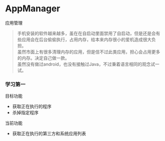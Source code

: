# AppManager
应用管理

> 手机安装的软件越来越多，虽在在自启动里面禁用了自启动，但是还是会有些应用会在后台偷偷执行，占用内存，给本来内存很小的爱机造成很大负担。  
虽然市面上有很多清理内存的应用，但是信不过此类应用，担心会占用更多的内存。决定自己做一款。  
> 虽然没有做过android，也没有接触过Java，不过秉着语言相同的观念试一试。

### 学习第一

目标功能
* 获取正在执行的程序
* 杀掉指定程序

当前功能
* 获取正在执行的第三方和系统应用列表
